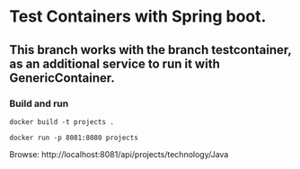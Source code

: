 # Test Containers with Spring boot.
## This branch works with the branch testcontainer, as an additional service to run it with GenericContainer.

### Build and run
```
docker build -t projects .
```

```
docker run -p 8081:8080 projects
```

Browse: http://localhost:8081/api/projects/technology/Java